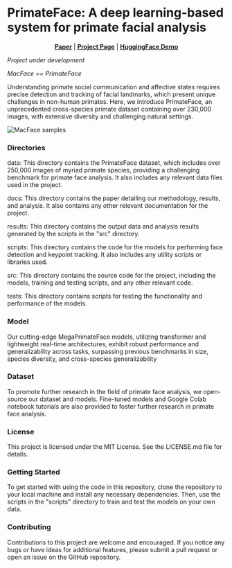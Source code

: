 # PrimateFace: A deep learning-based system for primate facial analysis

<div align="center">
<strong><a href="URL_FOR_PAPER">Paper</a></strong> | <strong><a href="URL_FOR_PROJECT_PAGE">Project Page</a></strong> | <strong><a href="URL_FOR_HUGGINGFACE_DEMO">HuggingFace Demo</a></strong>
</div>

*Project under development*

*MacFace == PrimateFace*

Understanding primate social communication and affective states requires precise detection and tracking of facial landmarks, which present unique challenges in non-human primates. Here, we introduce PrimateFace, an unprecedented cross-species primate dataset containing over 230,000 images, with extensive diversity and challenging natural settings.

<!-- ![MacFace samples](docs/visual-aids/macface_readme_sample.png) -->
![MacFace samples](docs/visual-aids/primateface_figure2_datasettransposed.png)

### Directories
data: This directory contains the PrimateFace dataset, which includes over 250,000 images of myriad primate species, providing a challenging benchmark for primate face analysis. It also includes any relevant data files used in the project.

docs: This directory contains the paper detailing our methodology, results, and analysis. It also contains any other relevant documentation for the project.

results: This directory contains the output data and analysis results generated by the scripts in the "src" directory.

scripts: This directory contains the code for the models for performing face detection and keypoint tracking. It also includes any utility scripts or libraries used.

src: This directory contains the source code for the project, including the models, training and testing scripts, and any other relevant code.

tests: This directory contains scripts for testing the functionality and performance of the models.

### Model
Our cutting-edge MegaPrimateFace models, utilizing transformer and lightweight real-time architectures, exhibit robust performance and generalizability across tasks, surpassing previous benchmarks in size, species diversity, and cross-species generalizability

### Dataset
To promote further research in the field of primate face analysis, we open-source our dataset and models. Fine-tuned models and Google Colab notebook tutorials are also provided to foster further research in primate face analysis.

### License
This project is licensed under the MIT License. See the LICENSE.md file for details.

### Getting Started
To get started with using the code in this repository, clone the repository to your local machine and install any necessary dependencies. Then, use the scripts in the "scripts" directory to train and test the models on your own data.

### Contributing
Contributions to this project are welcome and encouraged. If you notice any bugs or have ideas for additional features, please submit a pull request or open an issue on the GitHub repository.
